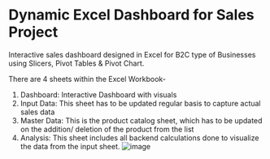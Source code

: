 # Dynamic Excel Dashboard for Sales Project
Interactive sales dashboard designed in Excel for B2C type of Businesses using Slicers, Pivot Tables &amp; Pivot Chart.

There are 4 sheets within the Excel Workbook-
1. Dashboard: Interactive Dashboard with visuals
2. Input Data: This sheet has to be updated regular basis to capture actual sales data
3. Master Data: This is the product catalog sheet, which has to be updated on the addition/ deletion of the product from the list
4. Analysis: This sheet includes all backend calculations done to visualize the data from the input sheet.
![image](https://github.com/falguni2904/Dynamic-Excel-Dashboard-for-Sales/assets/71444769/541cb678-d3b3-4892-a883-860bfd3ae7a3)
